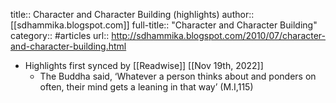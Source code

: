 title:: Character and Character Building (highlights)
author:: [[sdhammika.blogspot.com]]
full-title:: "Character and Character Building"
category:: #articles
url:: http://sdhammika.blogspot.com/2010/07/character-and-character-building.html

- Highlights first synced by [[Readwise]] [[Nov 19th, 2022]]
	- The Buddha said, ‘Whatever a person thinks about and ponders on often, their mind gets a leaning in that way’ (M.I,115)